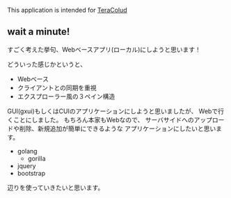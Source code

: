 This application is intended for [TeraColud](https://teracloud.jp/) 

## wait a minute!

すごく考えた挙句、Webベースアプリ(ローカル)にしようと思います！

どういった感じかというと、

- Webベース
- クライアントとの同期を重視
- エクスプローラー風の３ペイン構造

GUI(gxui)もしくはCUIのアプリケーションにしようと思いましたが、
Webで行くことにしました。
もちろん本家もWebなので、
サーバサイドへのアップロードや削除、新規追加が簡単にできるような
アプリケーションにしたいと思います。

- golang
  - gorilla
- jquery
- bootstrap

辺りを使っていきたいと思います。
